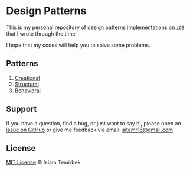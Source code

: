 # Design Patterns

This is my personal repository of design patterns implementations on `iOS` that I wrote through the time.

I hope that my codes will help you to solve some problems.

## Patterns

1.  [Creational](https://github.com/aitemr/design-patterns/tree/master/Creational)
2.  [Structural](https://github.com/aitemr/design-patterns/tree/master/Structural)
3.  [Behavioral](https://github.com/aitemr/design-patterns/tree/master/Behavioral)

## Support

If you have a question, find a bug, or just want to say hi, please open an [issue on GitHub](https://github.com/aitemr/design-patterns/issues/new) or give me feedback via email: aitemr16@gmail.com

## License

[MIT License](./LICENSE) © Islam Temirbek
